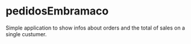 # pedidosEmbramaco

Simple application to show infos about orders and the total of sales on a single custumer.
